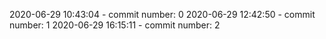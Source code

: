 2020-06-29 10:43:04 - commit number: 0
2020-06-29 12:42:50 - commit number: 1
2020-06-29 16:15:11 - commit number: 2
